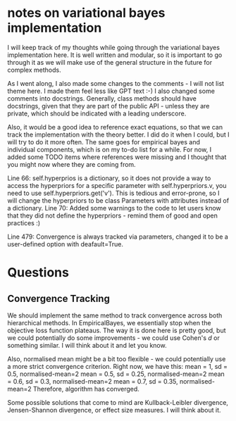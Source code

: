 # notes on variational bayes implementation

I will keep track of my thoughts while going through the variational bayes implementation here.
It is well written and modular, so it is important to go through it as we will make use of the general structure in the future for complex methods.

As I went along, I also made some changes to the comments - I will not list theme here. I made them feel less like GPT text :-)
I also changed some comments into docstrings. Generally, class methods should have docstrings, given that they are part of the public API - unless they are private, which should be indicated with a leading underscore.

Also, it would be a good idea to reference exact equations, so that we can track the implementation with the theory better. I did do it when I could, but I will try to do it more often. The same goes for empirical bayes and individual components, which is on my to-do list for a while.
For now, I added some TODO items where references were missing and I thought that you might now where they are coming from.

Line 66: self.hyperprios is a dictionary, so it does not provide a way to access the hyperpriors for a specific parameter with self.hyperpriors.v, you need to use self.hyperpriors.get('v'). This is tedious and error-prone, so I will change the hyperpriors to be class Parameters with attributes instead of a dictionary.
Line 70: Added some warnings to the code to let users know that they did not define the hyperpriors - remind them of good and open practices :)

Line 479: Convergence is always tracked via parameters, changed it to be a user-defined option with deafault=True.

# Questions

## Convergence Tracking

We should implement the same method to track convergence across both hierarchical methods.
In EmpiricalBayes, we essentially stop when the objective loss function plateaus.
The way it is done here is pretty good, but we could potentially do some improvements - we could use Cohen's _d_ or something similar. I will think about it and let you know.

Also, normalised mean might be a bit too flexible - we could potentially use a more strict convergence criterion.
Right now, we have this:
mean = 1, sd = 0.5, normalised-mean=2
mean = 0.5, sd = 0.25, normalised-mean=2
mean = 0.6, sd = 0.3, normalised-mean=2
mean = 0.7, sd = 0.35, normalised-mean=2
Therefore, algorithm has converged.

Some possible solutions that come to mind are Kullback-Leibler divergence, Jensen-Shannon divergence, or effect size measures.
I will think about it.